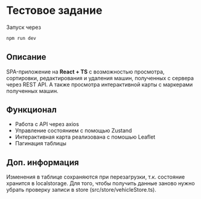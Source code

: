 # Тестовое задание

Запуск через 
```bash
npm run dev
```

## Описание

SPA-приложение на **React + TS** с возможностью просмотра, сортировки, редактирования и удаления машин, полученных с сервера через REST API. А также просмотра интерактивной карты с маркерами полученных машин.

## Функционал

* Работа с API через axios
* Управление состоянием с помощью Zustand
* Интерактивная карта реализована с помошью Leaflet
* Пагинация таблицы

## Доп. информация

Изменения в таблице сохраняются при перезагрузки, т.к. состояние хранится в localstorage. Для того, чтобы получить данные заново нужно убрать проверку записи в store (src/store/vehicleStore.ts).